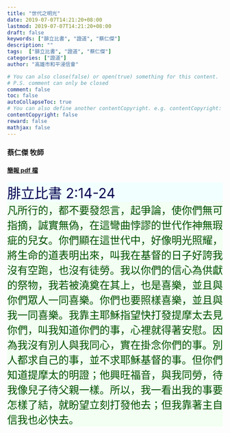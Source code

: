 ```yaml
---
title: "世代之明光"
date: 2019-07-07T14:21:20+08:00
lastmod: 2019-07-07T14:21:20+08:00
draft: false
keywords: ["腓立比書", "證道", "蔡仁傑"]
description: ""
tags:  ["腓立比書", "證道", "蔡仁傑"]
categories: ["證道"]
author: "高雄市和平浸信會"

# You can also close(false) or open(true) something for this content.
# P.S. comment can only be closed
comment: false
toc: false
autoCollapseToc: true
# You can also define another contentCopyright. e.g. contentCopyright: "This is another copyright."
contentCopyright: false
reward: false
mathjax: false
---
```


### 蔡仁傑 牧師

#### [簡報 pdf 檔](/pdf-s/s20190707.pdf "世代之明光")

<div style="background-color:#F2FFFF"><font size="6", color="#000050">
腓立比書 2:14-24
</font>
</div>

<div style="background-color:#F2FFF2"><font size="5", color="005000">
凡所行的，都不要發怨言，起爭論，使你們無可指摘，誠實無偽，在這彎曲悖謬的世代作神無瑕疵的兒女。你們顯在這世代中，好像明光照耀，將生命的道表明出來，叫我在基督的日子好誇我沒有空跑，也沒有徒勞。我以你們的信心為供獻的祭物，我若被澆奠在其上，也是喜樂，並且與你們眾人一同喜樂。你們也要照樣喜樂，並且與我一同喜樂。我靠主耶穌指望快打發提摩太去見你們，叫我知道你們的事，心裡就得著安慰。因為我沒有別人與我同心，實在掛念你們的事。別人都求自己的事，並不求耶穌基督的事。但你們知道提摩太的明證；他興旺福音，與我同勞，待我像兒子待父親一樣。所以，我一看出我的事要怎樣了結，就盼望立刻打發他去；但我靠著主自信我也必快去。
</font>
</div>